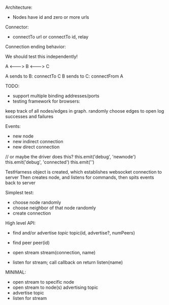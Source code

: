 Architecture:

* Nodes have id and zero or more urls

Connector:
* connectTo url or connectTo id, relay

Connection ending behavior:


We should test this independently!


A <---> B <---> C

A sends to B: connectTo C
B sends to C: connectFrom A

TODO:
* support multiple binding addresses/ports
* testing framework for browsers:

keep track of all nodes/edges in graph.
randomly choose edges to open
log successes and failures


Events:
* new node
* new indirect connection
* new direct connection

// or maybe the driver does this?
this.emit('debug', 'newnode')
this.emit('debug', 'connected')
this.emit('')

TestHarness object is created, which establishes websocket connection to server
Then creates node, and listens for commands, then spits events back to server





Simplest test:
* choose node randomly
* choose neighbor of that node randomly
* create connection


High level API:
* find and/or advertise *topic*
	topic(id, advertise?, numPeers)



* find peer
	peer(id)

* open stream
	stream(connection, name)

* listen for stream; call callback on return
	listen(name)


MINIMAL:
* open stream to specific node
* open stream to node(s) advertising topic
* advertise topic
* listen for stream
